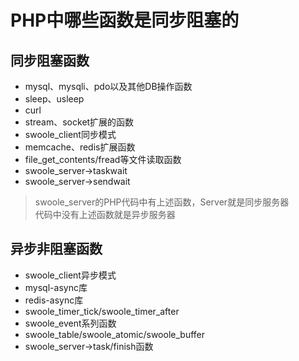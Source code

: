 # PHP中哪些函数是同步阻塞的

同步阻塞函数
------
* mysql、mysqli、pdo以及其他DB操作函数
* sleep、usleep
* curl
* stream、socket扩展的函数
* swoole_client同步模式
* memcache、redis扩展函数
* file_get_contents/fread等文件读取函数
* swoole_server->taskwait
* swoole_server->sendwait

> swoole_server的PHP代码中有上述函数，Server就是同步服务器  
> 代码中没有上述函数就是异步服务器  

异步非阻塞函数
------
* swoole_client异步模式
* mysql-async库
* redis-async库
* swoole_timer_tick/swoole_timer_after
* swoole_event系列函数
* swoole_table/swoole_atomic/swoole_buffer
* swoole_server->task/finish函数

